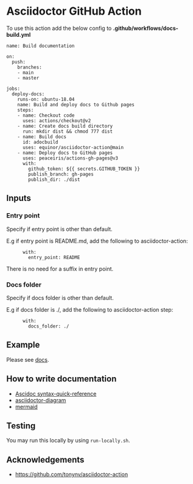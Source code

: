 # Asciidoctor GitHub Action

To use this action add the below config to  **.github/workflows/docs-build.yml**

```
name: Build documentation

on:
  push:
    branches:
    - main
    - master

jobs:
  deploy-docs:
    runs-on: ubuntu-18.04
    name: Build and deploy docs to Github pages 
    steps:
    - name: Checkout code
      uses: actions/checkout@v2
    - name: Create docs build directory
      run: mkdir dist && chmod 777 dist
    - name: Build docs
      id: adocbuild
      uses: equinor/asciidoctor-action@main
    - name: Deploy docs to GitHub pages
      uses: peaceiris/actions-gh-pages@v3
      with:
        github_token: ${{ secrets.GITHUB_TOKEN }}
        publish_branch: gh-pages
        publish_dir: ./dist
```
## Inputs

### Entry point
Specify if entry point is other than default.

E.g if entry point is README.md, add the following to asciidoctor-action:

```
      with:
        entry_point: README
```

There is no need for a suffix in entry point.

### Docs folder
Specify if docs folder is other than default.

E.g if docs folder is ./, add the following to asciidoctor-action step:

```
      with:
        docs_folder: ./
```

## Example

Please see [docs](docs).

## How to write documentation

* [Ascidoc syntax-quick-reference](https://docs.asciidoctor.org/asciidoc/latest/syntax-quick-reference/)
* [asciidoctor-diagram](https://asciidoctor.org/docs/asciidoctor-diagram/)
* [mermaid](https://mermaid-js.github.io/mermaid/#/)

## Testing

You may run this locally by using `run-locally.sh`.

## Acknowledgements

 - https://github.com/tonynv/asciidoctor-action
